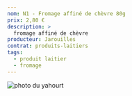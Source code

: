 ```yaml
---
nom: N1 - Fromage affiné de chèvre 80g
prix: 2,80 €
description: >
  fromage affiné de chèvre
producteur: Jarouilles
contrat: produits-laitiers
tags: 
  - produit laitier
  - fromage
---
```


![photo du yahourt](./media/fromage-chevre.jpg)
